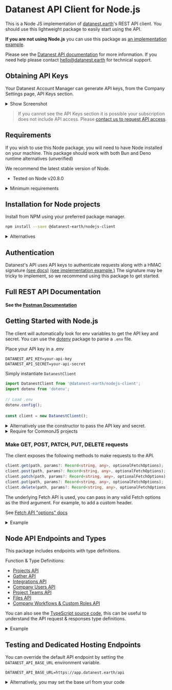 # Datanest API Client for Node.js

This is a Node JS implementation of [datanest.earth](https://datanest.earth)'s REST API client.
You should use this lightweight package to easily start using the API.

**If you are not using Node.js** you can use this package as [an implementation example](https://github.com/search?q=repo%3Adatanest-earth%2Fdatanest-nodejs-client+DatanestClient&type=code).

Please see the [Datanest API documentation](docs/readme.md) for more information.
If you need help please contact [hello@datanest.earth](mailto:hello@datanest.earth) for technical support.

## Obtaining API Keys

Your Datanest Account Manager can generate API keys, from the Company Settings page, API Keys section.
<details>
<summary>Show Screenshot</summary>

![API Key management section](./docs/media/api-key-management.png)

</details>

> If you cannot see the API Keys section it is possible your subscription does not include API access. Please [contact us to request API access](mailto:hello@datanest.earth?subject=API%20Access%20Request).

## Requirements

If you wish to use this Node package, you will need to have Node installed on your machine.
This package should work with both Bun and Deno runtime alternatives (unverified)

We recommend the latest stable version of Node.
- Tested on Node v20.8.0

<details>
<summary>Minimum requirements</summary>

- Fetch API is required, available in Node v18.0+ (unverified)
> [node-fetch](https://www.npmjs.com/package/node-fetch) may allow for earlier versions

</details>

## Installation for Node projects

Install from NPM using your preferred package manager.

```bash
npm install --save @datanest-earth/nodejs-client
```
<details>
<summary>Alternatives</summary>

```bash
pnpm add @datanest-earth/nodejs-client
```
```bash
bun add @datanest-earth/nodejs-client
```
</details>


## Authentication

Datanest's API uses API keys to authenticate requests along with a HMAC signature [(see docs)](./docs/readme.md) [(see implementation example.)](https://github.com/search?q=repo%3Adatanest-earth/datanest-nodejs-client%20signRequest&type=code) The signature may be tricky to implement, so we recommend using this package to get started.

## Full REST API Documentation
  
#### See the [Postman Documentation](docs/postman/readme.md)

## Getting Started with Node.js

The client will automatically look for env variables to get the API key and secret. You can use the [dotenv](https://www.npmjs.com/package/dotenv) package to parse a `.env` file.

Place your API key in a .env
```env
DATANEST_API_KEY=your-api-key
DATANEST_API_SECRET=your-api-secret
```

Simply instantiate `DatanestClient`
```js
import DatanestClient from '@datanest-earth/nodejs-client';
import dotenv from 'dotenv';

// Load .env
dotenv.config();

const client = new DatanestClient();
```

<details>
<summary>Alternatively use the constructor to pass the API key and secret.</summary>


```js
import DatanestClient from '@datanest-earth/nodejs-client';

const client = new DatanestClient('your-api-key', 'your-api-secret');
```
</details>

<details>
<summary>Require for CommonJS projects</summary>

```js
const { DatanestClient, projects } = require("@datanest-earth/nodejs-client");
```
</details>

### Make GET, POST, PATCH, PUT, DELETE requests

The client exposes the following methods to make requests to the API.

```ts
client.get(path, params?: Record<string, any>, optionalFetchOptions);
client.post(path, params?: Record<string, any>, optionalFetchOptions);
client.patch(path, params?: Record<string, any>, optionalFetchOptions);
client.put(path, params?: Record<string, any>, optionalFetchOptions);
client.delete(path, params?: Record<string, any>, optionalFetchOptions);
```

The underlying Fetch API is used, you can pass in any valid Fetch options as the third argument. For example, to add a custom header.

See [Fetch API "options" docs](https://developer.mozilla.org/en-US/docs/Web/API/fetch#options)

<details>
<summary>Example</summary>

```ts
import DatanestClient from '@datanest-earth/nodejs-client';
import dotenv from 'dotenv';

// Load .env
dotenv.config();

async function listProjects() {
  const client = new DatanestClient();
    client.setClientId("Company A Version 1");
    const response = await client.get('v1/projects');
    const projects = await response.json();
    console.log(projects);
}

listProjects();
```
</details>

## Node API Endpoints and Types

This package includes endpoints with type definitions.

Function & Type Definitions:
- [Projects API](https://tsdocs.dev/docs/@datanest-earth/nodejs-client/latest/modules/projects.html)
- [Gather API](https://tsdocs.dev/docs/@datanest-earth/nodejs-client/latest/modules/gather.html)
- [Integrations API](https://tsdocs.dev/docs/@datanest-earth/nodejs-client/latest/modules/integrations.html)
- [Company Users API](https://tsdocs.dev/docs/@datanest-earth/nodejs-client/latest/modules/users.html)
- [Project Teams API](https://tsdocs.dev/docs/@datanest-earth/nodejs-client/latest/modules/teams.html)
- [Files API](https://tsdocs.dev/docs/@datanest-earth/nodejs-client/latest/modules/files.html)
- [Company Workflows & Custom Roles API](https://tsdocs.dev/docs/@datanest-earth/nodejs-client/latest/modules/workflows.html)

You can also see the [TypeScript source code](./src/), this can be useful to understand the API request & responses type definitions.

<details>
<summary>Example</summary>

```ts
import DatanestClient, { projects as projectEndpoints } from '@datanest-earth/nodejs-client';
import dotenv from 'dotenv';

// Load .env
dotenv.config();

async function listProjects() {
  const client = new DatanestClient();
  client.setClientId("Company A Version 1");
  const page = 1;
  const projects = await projectEndpoints.listProjects(client, page);
  console.log(projects);
}

listProjects();
```
</details>

## Testing and Dedicated Hosting Endpoints

You can override the default API endpoint by setting the `DATANEST_API_BASE_URL` environment variable.

```env
DATANEST_API_BASE_URL=https://app.datanest.earth/api
```

<details>
<summary>Alternatively, you may set the base url from your code</summary>

```ts
import DatanestClient from '@datanest-earth/nodejs-client';

const client = new DatanestClient();
client.setBaseUrl('https://app.datanest.earth/api');
```
</details>
